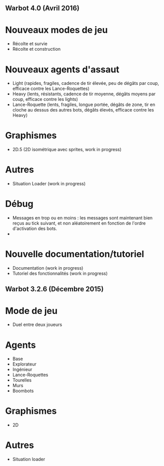 ## Warbot 4.0 (Avril 2016)
# Nouveaux modes de jeu 
- Récolte et survie
- Récolte et construction
# Nouveaux agents d'assaut
- Light (rapides, fragiles, cadence de tir élevée, peu de dégâts par coup, efficace contre les Lance-Roquettes)
- Heavy (lents, résistants, cadence de tir moyenne, dégâts moyens par coup, efficace contre les lights)
- Lance-Roquette (lents, fragiles, longue portée, dégâts de zone, tir en cloche au dessus des autres bots, dégâts élevés, efficace contre les Heavy)
# Graphismes 
- 2D.5 (2D isométrique avec sprites, work in progress)
# Autres
- Situation Loader (work in progress)
# Débug
- Messages en trop ou en moins : les messages sont maintenant bien reçus au tick suivant, et non aléatoirement en fonction de l'ordre d'activation des bots.
- 
# Nouvelle documentation/tutoriel
- Documentation (work in progress)
- Tutoriel des fonctionnalités (work in progress)


## Warbot 3.2.6 (Décembre 2015)
# Mode de jeu
- Duel entre deux joueurs
# Agents 
- Base
- Explorateur
- Ingénieur
- Lance-Roquettes
- Tourelles
- Murs
- Boombots
# Graphismes
- 2D
# Autres
- Situation loader
